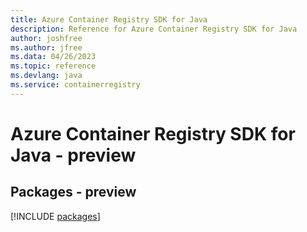 ```yaml
---
title: Azure Container Registry SDK for Java
description: Reference for Azure Container Registry SDK for Java
author: joshfree
ms.author: jfree
ms.data: 04/26/2023
ms.topic: reference
ms.devlang: java
ms.service: containerregistry
---
```

# Azure Container Registry SDK for Java - preview
## Packages - preview
[!INCLUDE [packages](container-registry-index.md)]